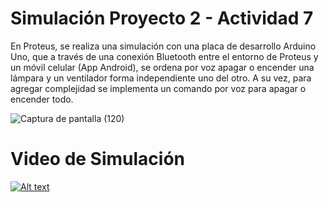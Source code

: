 # Simulación Proyecto 2 - Actividad 7

En Proteus, se realiza una simulación con una placa de desarrollo Arduino Uno, que a través de una conexión Bluetooth entre el entorno de Proteus y un móvil celular (App Android), se ordena por voz apagar o encender una lámpara y un ventilador forma independiente uno del otro. A su vez, para agregar complejidad se implementa un comando por voz para apagar o encender todo.

![Captura de pantalla (120)](https://github.com/ISPC-TST-ARQUITECTURA-Y-CONECTIVIDAD/tarea7-grupo-6/assets/109010330/10e30205-112c-458a-bb20-c79a3b11c21e)

# Video de Simulación

[![Alt text](https://img.youtube.com/vi/I8O5kCo3sKw/0.jpg)](https://www.youtube.com/watch?v=I8O5kCo3sKw)
